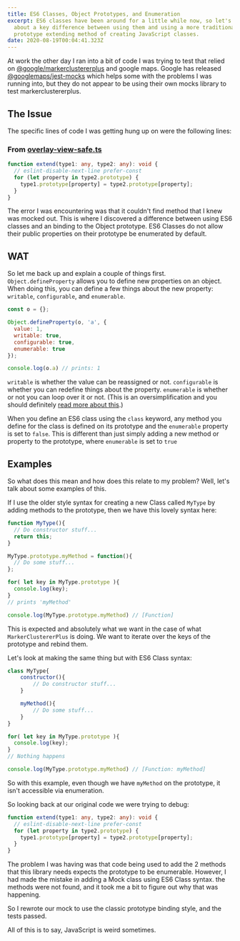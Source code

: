 ```yaml
---
title: ES6 Classes, Object Prototypes, and Enumeration
excerpt: ES6 classes have been around for a little while now, so let's talk
  about a key difference between using them and using a more traditional object
  prototype extending method of creating JavaScript classes.
date: 2020-08-19T00:04:41.323Z
---
```

At work the other day I ran into a bit of code I was trying to test that relied on [@google/markerclustererplus](https://github.com/googlemaps/v3-utility-library/tree/master/packages/markerclustererplus) and google maps. Google has released [@googlemaps/jest-mocks](https://github.com/googlemaps/v3-utility-library/tree/master/packages/jest-mocks) which helps some with the problems I was running into, but they do not appear to be using their own mocks library to test markerclustererplus.

## The Issue

The specific lines of code I was getting hung up on were the following lines:

### From [overlay-view-safe.ts](https://github.com/googlemaps/v3-utility-library/blob/c6b74da7eb6748b404c0174e35d217d973560b09/packages/markerclustererplus/src/overlay-view-safe.ts#L28-L33)

```typescript
function extend(type1: any, type2: any): void {
  // eslint-disable-next-line prefer-const
  for (let property in type2.prototype) {
    type1.prototype[property] = type2.prototype[property];
  }
}
```

The error I was encountering was that it couldn't find method that I knew was mocked out. This is where I discovered a difference between using ES6 classes and an binding to the Object prototype. ES6 Classes do not allow their public properties on their prototype be enumerated by default.

## WAT

So let me back up and explain a couple of things first. `Object.defineProperty` allows you to define new properties on an object. When doing this, you can define a few things about the new property: `writable`, `configurable`, and `enumerable`.

```js
const o = {};

Object.defineProperty(o, 'a', {
  value: 1,
  writable: true,
  configurable: true,
  enumerable: true
});

console.log(o.a) // prints: 1
```

`writable` is whether the value can be reassigned or not. `configurable` is whether you can redefine things about the property. `enumerable` is whether or not you can loop over it or not. (This is an oversimplification and you should definitely [read more about this](https://developer.mozilla.org/en-US/docs/Web/JavaScript/Reference/Global_Objects/Object/defineProperty).)

When you define an ES6 class using the `class` keyword, any method you define for the class is defined on its prototype and the `enumerable` property is set to `false`. This is different than just simply adding a new method or property to the prototype, where `enumerable` is set to `true`

## Examples

So what does this mean and how does this relate to my problem? Well, let's talk about some examples of this. 

If I use the older style syntax for creating a new Class called `MyType` by adding methods to the prototype, then we have this lovely syntax here:

```javascript
function MyType(){
  // Do constructor stuff...
  return this;
}

MyType.prototype.myMethod = function(){
  // Do some stuff...
};

for( let key in MyType.prototype ){
  console.log(key);
}
// prints 'myMethod'

console.log(MyType.prototype.myMethod) // [Function]

```
This is expected and absolutely what we want in the case of what `MarkerClustererPlus` is doing. We want to iterate over the keys of the prototype and rebind them.

Let's look at making the same thing but with ES6 Class syntax:

```javascript
class MyType{
    constructor(){
        // Do constructor stuff...
    }

    myMethod(){
        // Do some stuff...
    }
}

for( let key in MyType.prototype ){
  console.log(key);
}
// Nothing happens

console.log(MyType.prototype.myMethod) // [Function: myMethod]
```
So with this example, even though we have `myMethod` on the prototype, it isn't accessible via enumeration.

So looking back at our original code we were trying to debug:

```typescript
function extend(type1: any, type2: any): void {
  // eslint-disable-next-line prefer-const
  for (let property in type2.prototype) {
    type1.prototype[property] = type2.prototype[property];
  }
}
```


The problem I was having was that code being used to add the 2 methods that this library needs expects the prototype to be enumerable. However, I had made the mistake in adding a Mock class using ES6 Class syntax. the methods were not found, and it took me a bit to figure out why that was happening.

So I rewrote our mock to use the classic prototype binding style, and the tests passed.

All of this is to say, JavaScript is weird sometimes.
